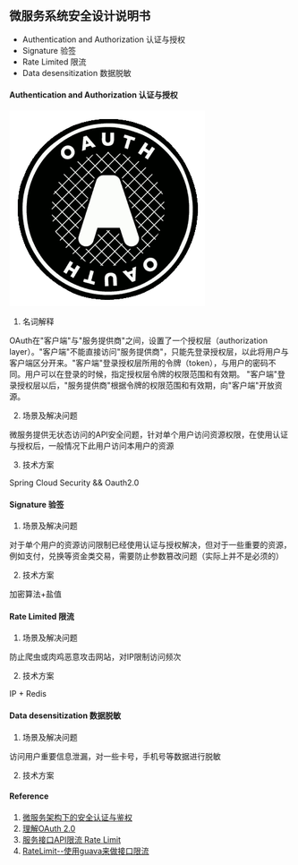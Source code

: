 ## 微服务系统安全设计说明书

* Authentication and Authorization 认证与授权
* Signature 验签
* Rate Limited 限流
* Data desensitization 数据脱敏


#### Authentication and Authorization 认证与授权
![](images/auth2.png)

1. 名词解释

OAuth在"客户端"与"服务提供商"之间，设置了一个授权层（authorization layer）。"客户端"不能直接访问"服务提供商"，只能先登录授权层，以此将用户与客户端区分开来。"客户端"登录授权层所用的令牌（token），与用户的密码不同。用户可以在登录的时候，指定授权层令牌的权限范围和有效期。
"客户端"登录授权层以后，"服务提供商"根据令牌的权限范围和有效期，向"客户端"开放资源。

2. 场景及解决问题

微服务提供无状态访问的API安全问题，针对单个用户访问资源权限，在使用认证与授权后，一般情况下此用户访问本用户的资源

3. 技术方案

Spring Cloud Security && Oauth2.0

#### Signature 验签

1. 场景及解决问题

对于单个用户的资源访问限制已经使用认证与授权解决，但对于一些重要的资源，例如支付，兑换等资金类交易，需要防止参数篡改问题（实际上并不是必须的）

2. 技术方案

加密算法+盐值

#### Rate Limited 限流

1. 场景及解决问题

防止爬虫或肉鸡恶意攻击网站，对IP限制访问频次

2. 技术方案

IP + Redis

#### Data desensitization 数据脱敏

1. 场景及解决问题

访问用户重要信息泄漏，对一些卡号，手机号等数据进行脱敏

2. 技术方案




#### Reference
1. [微服务架构下的安全认证与鉴权](https://mp.weixin.qq.com/s/x0CZpovseOuofTA_lw0HvA)
2. [理解OAuth 2.0](http://www.ruanyifeng.com/blog/2014/05/oauth_2_0.html)
3. [服务接口API限流 Rate Limit](http://www.cnblogs.com/exceptioneye/p/4783904.html)
4. [RateLimit--使用guava来做接口限流](http://blog.csdn.net/jiesa/article/details/50412027)